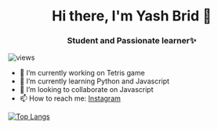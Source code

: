<h1 align=center> Hi there, I'm Yash Brid 👋</h1>
<h3 align=center> Student and Passionate learner✨</h3>

<p align="left"> <img src="https://komarev.com/ghpvc/?username=yashbrid03&color=orange" alt="views" /> </p>

- 🔭 I’m currently working on Tetris game
- 🌱 I’m currently learning Python and Javascript 
- 👯 I’m looking to collaborate on Javascript
- 📫 How to reach me: [Instagram](https://www.instagram.com/yashbrid04/)

[![Top Langs](https://github-readme-stats.vercel.app/api/top-langs/?username=yashbrid03)](https://github.com/anuraghazra/github-readme-stats)


